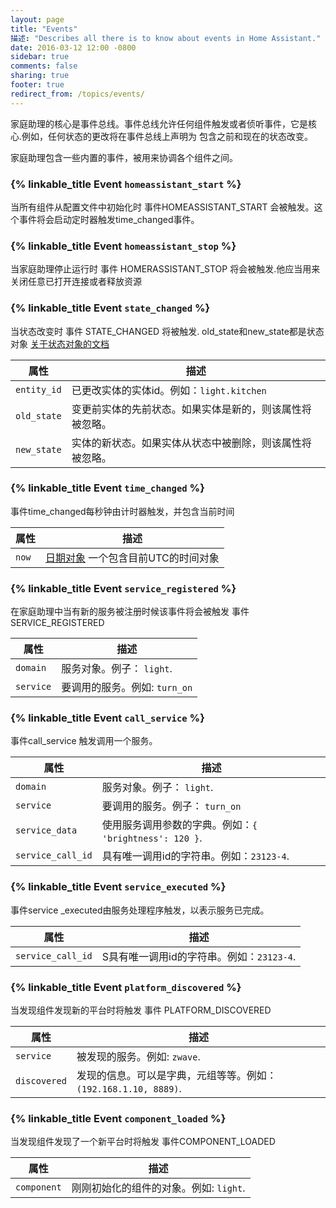```yaml
---
layout: page
title: "Events"
描述: "Describes all there is to know about events in Home Assistant."
date: 2016-03-12 12:00 -0800
sidebar: true
comments: false
sharing: true
footer: true
redirect_from: /topics/events/
---
```


家庭助理的核心是事件总线。事件总线允许任何组件触发或者侦听事件，它是核心.例如，任何状态的更改将在事件总线上声明为 包含之前和现在的状态改变。

家庭助理包含一些内置的事件，被用来协调各个组件之间。

### {% linkable_title Event `homeassistant_start` %}
当所有组件从配置文件中初始化时 事件HOMEASSISTANT_START 会被触发。这个事件将会启动定时器触发time_changed事件。

### {% linkable_title Event `homeassistant_stop` %}
当家庭助理停止运行时 事件 HOMERASSISTANT_STOP 将会被触发.他应当用来关闭任意已打开连接或者释放资源


### {% linkable_title Event `state_changed` %}
当状态改变时 事件 STATE_CHANGED 将被触发.  old_state和new_state都是状态对象 [关于状态对象的文档](/topics/state_object/)

属性 | 描述
----- | -----------
`entity_id` | 已更改实体的实体id。例如：`light.kitchen`
`old_state` | 变更前实体的先前状态。如果实体是新的，则该属性将被忽略。
`new_state` | 实体的新状态。如果实体从状态中被删除，则该属性将被忽略。


### {% linkable_title Event `time_changed` %}
事件time_changed每秒钟由计时器触发，并包含当前时间

属性 | 描述
----- | -----------
`now` |  [日期对象](https://docs.python.org/3.4/library/datetime.html#datetime.datetime) 一个包含目前UTC的时间对象


### {% linkable_title Event `service_registered` %}
在家庭助理中当有新的服务被注册时候该事件将会被触发 事件 SERVICE_REGISTERED

属性 | 描述
----- | -----------
`domain` | 服务对象。例子： `light`.
`service` | 要调用的服务。例如: `turn_on`


### {% linkable_title Event `call_service` %}
事件call_service 触发调用一个服务。

属性 | 描述
----- | -----------
`domain` | 服务对象。例子： `light`.
`service` | 要调用的服务。例子： `turn_on`
`service_data` | 使用服务调用参数的字典。例如：`{ 'brightness': 120 }`.
`service_call_id` | 具有唯一调用id的字符串。例如：`23123-4`.


### {% linkable_title Event `service_executed` %}
事件service _executed由服务处理程序触发，以表示服务已完成。

属性 | 描述
----- | -----------
`service_call_id` | S具有唯一调用id的字符串。例如：`23123-4`.


### {% linkable_title Event `platform_discovered` %}
当发现组件发现新的平台时将触发 事件 PLATFORM_DISCOVERED

属性 | 描述
----- | -----------
`service` | 被发现的服务。例如: `zwave`.
`discovered` | 发现的信息。可以是字典，元组等等。例如： `(192.168.1.10, 8889)`.


### {% linkable_title Event `component_loaded` %}
当发现组件发现了一个新平台时将触发 事件COMPONENT_LOADED

属性 | 描述
----- | -----------
`component` | 刚刚初始化的组件的对象。例如: `light`.
